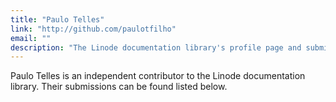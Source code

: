 ```yaml
---
title: "Paulo Telles"
link: "http://github.com/paulotfilho"
email: ""
description: "The Linode documentation library's profile page and submission listing for Paulo Telles"
---
```


Paulo Telles is an independent contributor to the Linode documentation library. Their submissions can be found listed below.